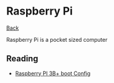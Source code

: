 # Raspberry Pi

[Back](../index.md#arm)

Raspberry Pi is a pocket sized computer

## Reading

- [Raspberry PI 3B+ boot Config](./pi-boot-config.md)
